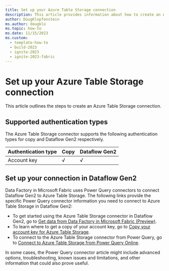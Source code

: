 ```yaml
---
title: Set up your Azure Table Storage connection
description: This article provides information about how to create an Azure Table Storage connection in Microsoft Fabric.
author: DougKlopfenstein
ms.author: dougklo
ms.topic: how-to
ms.date: 11/15/2023
ms.custom:
  - template-how-to
  - build-2023
  - ignite-2023
  - ignite-2023-fabric
---
```


# Set up your Azure Table Storage connection

This article outlines the steps to create an Azure Table Storage connection.

## Supported authentication types

The Azure Table Storage connector supports the following authentication types for copy and Dataflow Gen2 respectively.  

|Authentication type |Copy |Dataflow Gen2 |
|:---|:---|:---|
|Account key| √ | √ |

## Set up your connection in Dataflow Gen2

Data Factory in Microsoft Fabric uses Power Query connectors to connect Dataflow Gen2 to Azure Table Storage. The following links provide the specific Power Query connector information you need to connect to Azure Table Storage in Dataflow Gen2:

- To get started using the Azure Table Storage connector in Dataflow Gen2, go to [Get data from Data Factory in Microsoft Fabric (Preview)](/power-query/where-to-get-data#get-data-from-data-factory-in-microsoft-fabric-preview).
- To learn where to get a copy of your account key, go to [Copy your account key for Azure Table Storage](/power-query/connectors/azure-table-storage#copy-your-account-key-for-azure-table-storage).
- To connect to the Azure Table Storage connector from Power Query, go to [Connect to Azure Table Storage from Power Query Online](/power-query/connectors/azure-table-storage#connect-to-azure-table-storage-from-power-query-online).

In some cases, the Power Query connector article might include advanced options, troubleshooting, known issues and limitations, and other information that could also prove useful.
